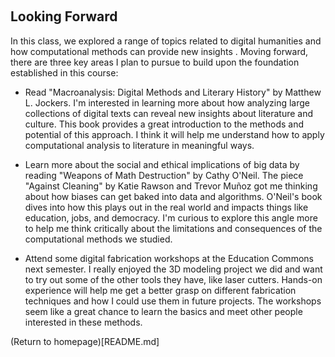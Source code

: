 ‎ ‎ ‎ ‎ ‎ ‎ ‎ ‎ ‎ ‎
## Looking Forward 
In this class, we explored a range of topics related to digital humanities and how computational methods can provide new insights . Moving forward, there are three key areas I plan to pursue to build upon the foundation established in this course:
* Read "Macroanalysis: Digital Methods and Literary History" by Matthew L. Jockers. I'm interested in learning more about how analyzing large collections of digital texts can reveal new insights about literature and culture. This book provides a great introduction to the methods and potential of this approach. I think it will help me understand how to apply computational analysis to literature in meaningful ways.
  
* Learn more about the social and ethical implications of big data by reading "Weapons of Math Destruction" by Cathy O'Neil. The piece "Against Cleaning" by Katie Rawson and Trevor Muñoz got me thinking about how biases can get baked into data and algorithms. O'Neil's book dives into how this plays out in the real world and impacts things like education, jobs, and democracy. I'm curious to explore this angle more to help me think critically about the limitations and consequences of the computational methods we studied.
  
* Attend some digital fabrication workshops at the Education Commons next semester. I really enjoyed the 3D modeling project we did and want to try out some of the other tools they have, like laser cutters. Hands-on experience will help me get a better grasp on different fabrication techniques and how I could use them in future projects. The workshops seem like a great chance to learn the basics and meet other people interested in these methods.

(Return to homepage)[README.md] 
